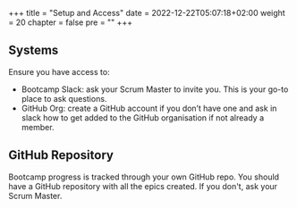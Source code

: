 +++
title = "Setup and Access"
date = 2022-12-22T05:07:18+02:00
weight = 20
chapter = false
pre = ""
+++

## Systems

Ensure you have access to:

* Bootcamp Slack: ask your Scrum Master to invite you. This is your go-to place to ask questions. 
* GitHub Org: create a GitHub account if you don’t have one and ask in slack how to get added to the GitHub organisation if not already a member. 

## GitHub Repository

Bootcamp progress is tracked through your own GitHub repo. 
You should have a GitHub repository with all the epics created. If you don't, ask your Scrum Master.
